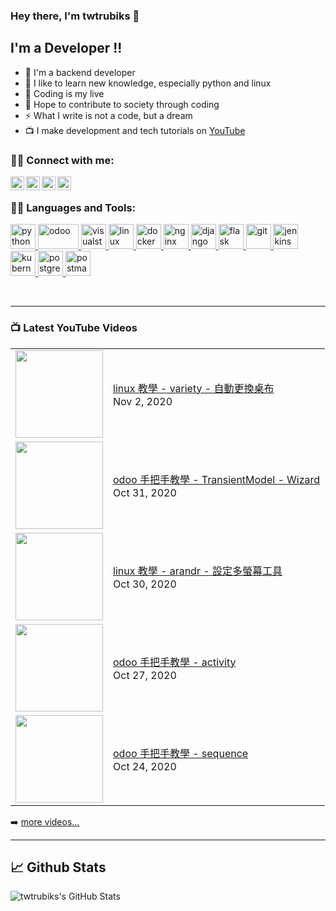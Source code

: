 ### Hey there, I'm twtrubiks 👋

## I'm a Developer !!

- 🔭 I'm a backend developer
- 🌱 I like to learn new knowledge, especially python and linux
- 👯 Coding is my live
- 🥅 Hope to contribute to society through coding
- ⚡  What I write is not a code, but a dream
- 📺 I make development and tech tutorials on [YouTube](https://www.youtube.com/user/blue524326)

### 🙋‍♂️ Connect with me:

[<img align="left" alt="twtrubiks | YouTube" width="22px" src="https://cdn.jsdelivr.net/npm/simple-icons@v3/icons/youtube.svg" />][youtube]
[<img align="left" alt="twtrubiks | Facebook" width="22px" src="https://cdn.jsdelivr.net/npm/simple-icons@v3/icons/facebook.svg" />][facebook]
[<img align="left" alt="twtrubiks | LinkedIn" width="22px" src="https://cdn.jsdelivr.net/npm/simple-icons@v3/icons/linkedin.svg" />][linkedin]
[<img align="left" alt="twtrubiks | Gmail" width="22px" src="https://cdn.jsdelivr.net/npm/simple-icons@v3/icons/gmail.svg" />][gmail]

<br />

### 👨‍💻 Languages and Tools:

<p align="left"> <a href="https://www.python.org" target="_blank"> <img src="https://devicons.github.io/devicon/devicon.git/icons/python/python-original.svg" alt="python" width="40" height="40"/> <a href="https://www.odoo.com/" target="_blank"> <img src="https://upload.wikimedia.org/wikipedia/commons/thumb/5/50/Odoo_logo.svg/320px-Odoo_logo.svg.png" alt="odoo" width="65" height="40"/> </a> <a href="https://code.visualstudio.com/" target="_blank"> <img src="https://upload.wikimedia.org/wikipedia/commons/thumb/9/9a/Visual_Studio_Code_1.35_icon.svg/240px-Visual_Studio_Code_1.35_icon.svg.png" alt="visualstudio" width="40" height="40"/> </a> <a href="https://www.linux.org/" target="_blank"> <img src="https://devicons.github.io/devicon/devicon.git/icons/linux/linux-original.svg" alt="linux" width="40" height="40"/> <a href="https://www.docker.com/" target="_blank"> <img src="https://devicons.github.io/devicon/devicon.git/icons/docker/docker-original-wordmark.svg" alt="docker" width="40" height="40"/> </a> </a> <a href="https://www.nginx.com" target="_blank"> <img src="https://devicons.github.io/devicon/devicon.git/icons/nginx/nginx-original.svg" alt="nginx" width="40" height="40"/> </a> </a> <a href="https://www.djangoproject.com/" target="_blank"> <img src="https://devicons.github.io/devicon/devicon.git/icons/django/django-original.svg" alt="django" width="40" height="40"/> </a> <a href="https://flask.palletsprojects.com/" target="_blank"> <img src="https://www.vectorlogo.zone/logos/pocoo_flask/pocoo_flask-icon.svg" alt="flask" width="40" height="40"/> </a> <a href="https://git-scm.com/" target="_blank"> <img src="https://www.vectorlogo.zone/logos/git-scm/git-scm-icon.svg" alt="git" width="40" height="40"/> </a> <a href="https://www.jenkins.io" target="_blank"> <img src="https://www.vectorlogo.zone/logos/jenkins/jenkins-icon.svg" alt="jenkins" width="40" height="40"/> </a> <a href="https://kubernetes.io" target="_blank"> <img src="https://www.vectorlogo.zone/logos/kubernetes/kubernetes-icon.svg" alt="kubernetes" width="40" height="40"/> </a> <a href="https://www.postgresql.org" target="_blank"> <img src="https://devicons.github.io/devicon/devicon.git/icons/postgresql/postgresql-original-wordmark.svg" alt="postgresql" width="40" height="40"/> </a> <a href="https://postman.com" target="_blank"> <img src="https://www.vectorlogo.zone/logos/getpostman/getpostman-icon.svg" alt="postman" width="40" height="40"/> </a> </p>

<br />

---

### 📺 Latest YouTube Videos

<table>
    <tbody>
<!-- YOUTUBE:START --><tr><td><a href="https://www.youtube.com/watch?v=Jc2gZyT1pkU"><img width="140px" src="https://i.ytimg.com/vi/Jc2gZyT1pkU/mqdefault.jpg"></a></td>
<td><a href="https://www.youtube.com/watch?v=Jc2gZyT1pkU">linux 教學 - variety - 自動更換桌布</a><br/>Nov 2, 2020</td></tr>
<tr><td><a href="https://www.youtube.com/watch?v=Gc-wRnAhbKs"><img width="140px" src="https://i.ytimg.com/vi/Gc-wRnAhbKs/mqdefault.jpg"></a></td>
<td><a href="https://www.youtube.com/watch?v=Gc-wRnAhbKs">odoo 手把手教學 - TransientModel - Wizard</a><br/>Oct 31, 2020</td></tr>
<tr><td><a href="https://www.youtube.com/watch?v=PVMRLJaTNSY"><img width="140px" src="https://i.ytimg.com/vi/PVMRLJaTNSY/mqdefault.jpg"></a></td>
<td><a href="https://www.youtube.com/watch?v=PVMRLJaTNSY">linux 教學 - arandr - 設定多螢幕工具</a><br/>Oct 30, 2020</td></tr>
<tr><td><a href="https://www.youtube.com/watch?v=_i4yLHrXRdg"><img width="140px" src="https://i.ytimg.com/vi/_i4yLHrXRdg/mqdefault.jpg"></a></td>
<td><a href="https://www.youtube.com/watch?v=_i4yLHrXRdg">odoo 手把手教學 - activity</a><br/>Oct 27, 2020</td></tr>
<tr><td><a href="https://www.youtube.com/watch?v=u8v0hzEXwpc"><img width="140px" src="https://i.ytimg.com/vi/u8v0hzEXwpc/mqdefault.jpg"></a></td>
<td><a href="https://www.youtube.com/watch?v=u8v0hzEXwpc">odoo 手把手教學 - sequence</a><br/>Oct 24, 2020</td></tr>
<!-- YOUTUBE:END -->
    </tbody>
</table>

➡️ [more videos...](https://www.youtube.com/user/blue524326)

---

## 📈 Github Stats

<p align="left">
  <img align="left" alt="twtrubiks's GitHub Stats" src="https://github-readme-stats.vercel.app/api?username=twtrubiks&show_icons=true&hide_border=true" />
</p>

[youtube]: https://www.youtube.com/user/blue524326
[linkedin]: https://www.linkedin.com/in/twtrubiks-a09330145/
[facebook]: https://www.facebook.com/TWTRubiks
[gmail]: mailto:twtrubiks@gmail.com